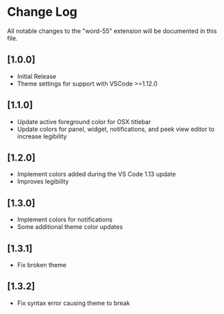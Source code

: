 # Change Log
All notable changes to the "word-55" extension will be documented in this file.

## [1.0.0]
- Initial Release
- Theme settings for support with VSCode >=1.12.0

## [1.1.0]
- Update active foreground color for OSX titlebar
- Update colors for panel, widget, notifications, and peek view editor to increase legibility

## [1.2.0]
- Implement colors added during the VS Code 1.13 update
- Improves legibility

## [1.3.0]
- Implement colors for notifications
- Some additional theme color updates

## [1.3.1]
- Fix broken theme

## [1.3.2]
- Fix syntax error causing theme to break
